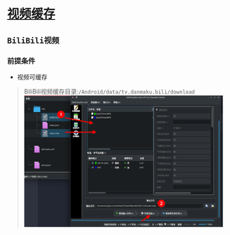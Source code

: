 # [视频缓存](../README.md)

## `BiliBili视频`

### 前提条件

- 视频可缓存

> BiliBili视频缓存目录:`/Android/data/tv.danmaku.bili/download`
![](./Screenshot_20230730_221301.png)